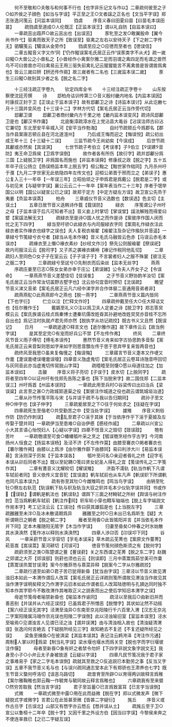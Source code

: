 <!-- { "loadSidebar": true } -->
　　何不至敬和○夫敬与和何事不行也【也字非乐记文与作以】二章疏何彼至之子○如齐侯之子顔色【如当与字误】平正至之王○文者諡之正名也【文当平字误】郑志张逸问笺云【问监本误同】
　　驺虞
　　序音义春曰田夏曰苗【曰苗毛本误田苗】
　　疏驺虞至道成○人伦既正【正监本误王】谓以礼自防【自监本误曰】
　　一章疏茁出葭芦○故云茁出也【出误茁】
　　豕牝至之发○敢翼殷命【翼今尚书作弋】驱禽而致天子之所【致误至】驱禽之左右以安待天子【下之射二字传无】驷驖笺云【驖误从金旁作】
　　驺虞至应之○应徳而至者也【徳误信】
　　二章五豵音义字又作同【仍作豵误案毛氏居正云作误豕类字不从犬】疏一嵗曰豵○大兽公之小兽私之【小兽经作小禽案尔雅二足而羽谓之禽四足而毛谓之兽然鸟不可曰兽兽亦可曰禽易云王用三驱失前禽礼记云猩猩能言不离禽兽是皆谓兽爲禽也】皆云三嵗曰豜【豜还传作肩】故三嵗者有二名也【三嵗监本误二嵗】
　　豕生三曰豵○故别其少者之名【脱之名二字】






　　十三经注疏正字卷九
　　钦定四库全书
　　十三经注疏正字卷十
　　山东按察使沈廷芳撰
　　诗
　　邶柏舟诂训传第三○音义殷纣畿内地名【内监本误因】时康叔正封于卫【正误止于监本误子】故有邶鄘卫之诗【诗监本误讨】从此讫豳七月十三国并变风也【十三误十二】字林方代切【案毛氏居正云当作旁代切】
　　邶鄘卫谱
　　邶鄘卫者商纣畿内方千里之地【畿内监本误变风】疏诗风邶鄘卫是也【鄘汉书作庸】
　　北逾衡漳疏漳水在上党沾县大黾谷【沾误沽师古曰沾它兼切】东北至安平阜城入河【安平当作勃海】
　　自纣节疏顿丘今爲郡名【郡当作县案唐志顿丘县在河北道澶州】
　　乃后成王悔而迎之【悔误悦】疏公初出成王年十三【十三疑十二误】
　　三监节疏今王尚幼矣【今误成】
　　后世节疏其鄘或亦然矣【其误淇】
　　七世节疏子考伯立【考误孝】子伯立【误建音防】夷王命卫爲侯【卫爲字误倒】
　　故作者各有所伤【故衍字】疏并邶鄘分爲三国【上疑脱卫字】非爲国名而施也【非监本误舜】修康叔之政【脱之字】五十五年卒子庄公扬立【扬误杨监本年上脱五字】桓公黜之【黜世家作绌同】九月杀州吁于濮【九月二字世家无此依隐四年左传文也】迎桓公弟晋于邢而立之【弟误子】惠公复入三十一年卒【一年误三年】立昭伯顽之子申爲君是爲戴公【脱君是二字】或与初见末【与疑举字误】襄公云云二十一年卒【案年表当作二十三年】序者于氓举国公以明【国公以疑宣公已之误】故郑于定方【中定方疑左方误】故卫宣公先烝于夷姜【烝监本误蒸】
　　柏舟
　　三章威仪节音义选数也【数误选】色主切【主误土】
　　五章日居节音义迭韩诗作臷【臷误防】
　　緑衣
　　序笺谓公子州吁之母【子监本误于后凡可知者不出】音义妾上时掌切【掌误堂】諡法解贱而得爱曰嬖【案諡法解无文】
　　疏緑衣至是诗○国人忧之而作是诗【案彼序作国人闵而忧之无下四字】
　　緑当至吁骄○此緑衣与内司服緑衣字同【案周礼作緑衣注此緑衣者实作褖衣也緑字之误也】夫人复税衣褕翟【褕翟注及杂记作揄狄并音遥】一章緑兮节笺緑兮衣兮者【緑当从毛本作褖】音义毛氏马融皆云色赤【马误云赤毛本误亦】
　　疏褖衣至上僭○褖衣素纱【纱经文作沙】祭先公则服褕翟【祭误祀】故内司服注云云【脱司字】又子羔之袭褖衣纁衻【褖记作税同他乱切】
　　二章疏妇人至同色○女子子在室云云【子子误子于】不言裳者妇人之服不殊裳【彼注无之服二字】
　　三章疏緑兮至訧兮○先制衣而后染丝【监本无丝字】
　　燕燕
　　序疏庄姜至已志○陈女女弟亦幸于庄公【弟误娣】公令夫人齐女子之【令误命】
　　一章燕燕节音义差楚佳切【佳误隹】
　　之子节音义野协韵羊汝切【案毛氏居正云当作常汝切盖野古墅字也】沈云协句宜音时预切【沈误疏】
　　瞻望节音义涕又音弟【案毛氏居正云凡六经中涕字并合作体替二音通用音弟者非】
　　疏燕燕鳦○此燕燕即今之燕也【脱一燕字】
　　二章燕燕节音义篇内皆同【下也字衍】
　　伫立以泣【伫释文作竚】
　　四章疏仲戴至任大○任大释诂文也【任尔雅作壬】
　　戴嬀至礼义○注以爲卫夫人定姜之诗【脱卫字】郑志答炅模云云【案氏族谱云桂贞爲秦博士遭秦坑儒改姓昋其孙避地改姓炅炅亦音桂不忘所自出也】爲记注时执就卢君先师亦然【脱执字从坊记疏挍】既古书义又且然【既误记】
　　日月
　　一章疏逝逮○释言文也【逝尔雅作遾】故下章传云云【故当例字误】
　　是其至定完○有宠而好兵公不禁【不左传作弗】
　　终风
　　二章终风节音义雨子傅切【傅毛本误传】
　　惠然节音义肯来如字古协思韵多音梨【案毛氏居正云来音梨则思如字来如字则思音顋左传于思于思弃甲复来皆两音也】
　　疏终风至我思○虽来复侮慢之【侮误悔】
　　三章寤言节音义疌本又作啑又作疐【疌误疐啑误嚔疐误嚏】四章音义虺虚鬼切【案毛氏居正云卷耳诗虺音呼回切与灰同音此亦当虚嵬切传冩脱山字耳】
　　疏曀曀至则懐○愿以母道往加之【加监本误如】
　　击皷
　　序音义将子亮切【子误于】皮氷切【上脱同字】
　　疏将者至四年○以证州吁有伐郑先告陈之事也【陈下当脱宋字】故二国伐郑【二监本误三】州吁爲首【州监本误则】
　　一章疏此用至兵时○谷梁传曰出曰治兵【梁误粱】此言至之甚○力政城郭道渠之役【案彼注作城道之役也疏云谓筑城垣治道】
　　二章从孙节传笺平陈与宋【与并误于疏不与我以告归期同】
　　疏孙子至文仲○仲字也【误子仲字】
　　三章疏爰居至之下○往于何处求之【往疑在字误】
　　四章疏死生至偕老○共受勤苦之中【受当处字误】
　　雄雉
　　序音义刺俗作防【防仍作刺误】
　　疏乱至君子○滛于其妺【于当依序作乎下滛于夏姬及左传娶于楚并同】一章疏伊当至患难○自诒伊慼【慼经作戚】
　　二章疏以兴宣公小大其言语心怡悦妇人【心疑以字误】四章不忮音义之豉切【豉误跂】
　　匏有苦叶
　　一章疏匏谓至可食○幡幡瓠叶采之烹之【瓠误匏烹经作亨古字】今河南扬州人恒食之【扬监本误杨】及泾不济【不左传作莫】由膝至褰衣○掲者褰衣也【褰尔雅作掲】由膝以上爲渉【由尔雅作繇下由膝同】易曰利渉大川【易监本误昜】言泳则深于厉矣【于监本误各】
　　瓠叶至问名○亲迎者昏礼之终【迎字毛本误从卯后同者不出】既以至妃耦○笺曰贤女妃圣人得礼之宜【笺误传礼之二字笺作其】
　　二章有鷕音义沈耀皎切【耀误雉】
　　济盈不濡轨【轨当作軓下凡谓车轼前者同】音义依传义宜音犯【宜误直】軓车轼前也从车凡声【軓误轵下所谓軓也同凡监本误九】
　　疏有弥至其牡○今雌雉鸣也【鸣当鸟字误】
　　由辀至牝牡○祭左右轨范【轨误軓下轨与轵及轨当大驭之轵并毛本少仪轨字误并同】书或作【误轨】谓軓是軓法也【軓误轨】谓舆下三面之材輢轼之所树【舆误与树注作尌】范当爲軓軓车轼前【軓注作同】轵车轮小穿也轊车轴端也【脱上车字端説文作耑本字】考工记注云云【工误功】传曰获其雄狐是也【上当脱左字】
　　三章疏雝雝至未泮○及冰未散请期爲异
　　雝雝至之时○日未出已名爲昕生【疑】大昕谓朔日之朝者【脱之朝二字】
　　雁者至用昏○此皆隂阳并言【并当依毛本作并下同】定本木雁随阳无隂字【木当作字误】
　　归妻至昏矣○仲春之时氷始散其水涣涣然【笺作冰以释则水涣涣然】
　　四章人渉卬否【卬误卭下同】
　　谷风
　　一章采葑节音义孚容切【孚毛本误采】草木疏云芜菁也【案原文作蔓菁】菘音嵩【嵩误蒿】茎河耕切【河误可】
　　徳音节笺何顔色斯须之有【脱何字】
　　疏葑须至之类○陈楚谓之蘴【蘴误葑】关之东西谓之芜菁【脱之东二字】赵魏之郊谓之大芥【郊误部】则葑也须也云云【则误即】三月中蒸鬻爲茹甘美可作羮【蒸鬻误烝鬻甘误滑】案今尔雅菲芴与蒠菜异释【脱案今二字从尔雅疏挍】
　　二章疏行道至如弟○君子苦已犹得新昏【犹当由字误】三章泾以节音义故见渭浊旧本如此一本渭作谓后人改耳【案毛氏居正云详疏则笺所谓故见渭浊当作故见其浊作渭字误明矣释文乃作渭字云旧本如此作谓者后人改耳陆徳明与孔頴达同时独不知本作其字耶今不敢改渭作其唯取正义之説表而出之使后学知旧本渭字之误】
　　毋逝节笺毋者喻禁新昏也【喻监本作谕同】
　　疏泾以至我后○由新旧并而善恶别【并误并从六经正误挍】已虽爲君子所憎恶【脱憎字】其状如沚然不动摇【案六经正误无其字】泾渭至浊异○东南至京兆阳陵行千六百里入渭【汉志无京兆二字案阳陵属冯翊作京兆误也阳陵二字误倒】此以泾浊喻旧室【室监本误至】泾水至喻焉○见谓浊言人见谓已泾之浊【谓并误渭】由与清浊相入故也【清浊疑清渭误】张逸问何言絶去【下疑脱所经见三字】故知絶去不复还【不复还疑所经见之误】
　　梁鱼至捕鱼○在彼淇梁【淇监本误其】表记注云鹈洿泽【洿注作污通】周制人掌以时爲梁【制当礼字误】梁水堰也堰水而爲关空【脱也字而字衍堰彼注作偃】
　　母者至新昏○象有奸之者禁令勿奸【下四字非説文象字説文无】我身至小子○小弁云太子身被放逐【云疑以字误】
　　四章凡民节笺况我于君子家之事难易乎【家之二字毛本误倒】疏就其至救之○反追説已本勤劳之事【反当又字误】五章不我节音义毛与也【与误兴疏同通志堂本此下有郑骄也王肃养也七字】既生节音义螫何呼洛切【误恶乌路切】
　　疏昔育至所辟○以育得两训故释言爲稚【案尔雅鞠稚也郭云鞠一作毓育与毓同故云释言爲稚也】
　　六章疏我有至来塈○然穷苦取我【然当言字误】
　　君子至旨蓄○已言爲致富耳【已言字当误倒】
　　式微
　　一章疏式微至中露○用在此而益微【脱在字】郑以式微发声【微下疑脱式字或微字】言君公在此皆甚至微【皆甚二字疑衍】
　　旄丘
　　序音义或作古丠字【丠误北】山部又有嵍字亦云嵍丘【嵍并误从土】
　　疏旄丘至于卫○宣公以鲁桓十二年卒【脱十字】又因千里之外设方伯【因当曰字误】今黎侯来奔之不使连率救已【之已二字疑互误】
